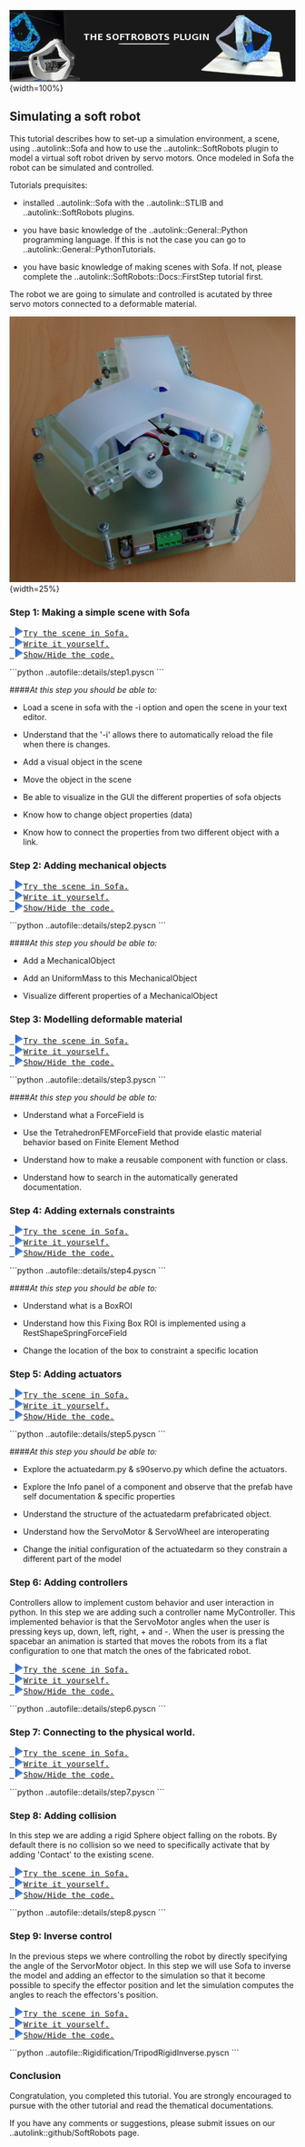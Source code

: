 ![](../../images/pluginimage.png){width=100%}

<script language="javascript">
function toggle(target) {
    d = document.getElementById(target);
    if(d.className === "show")
        d.className = "hide"
    else 
        d.className = "show"
    return false;
}
</script>


## Simulating a soft robot
This tutorial describes how to set-up a simulation environment, a scene, using ..autolink::Sofa and how to use the
..autolink::SoftRobots plugin to model a virtual soft robot driven by servo motors. Once modeled in Sofa the robot can be simulated and controlled.

Tutorials prequisites:

- installed ..autolink::Sofa with the ..autolink::STLIB and
..autolink::SoftRobots plugins.

- you have basic knowledge of the ..autolink::General::Python programming language. If this is not the case you can go to ..autolink::General::PythonTutorials.

- you have basic knowledge of making scenes with Sofa. If not, please complete the ..autolink::SoftRobots::Docs::FirstStep tutorial first.


The robot we are going to simulate and controlled is acutated by three servo motors connected to a deformable material. 

![](images/tripodPhoto.jpg){width=25%}


### Step 1: Making a simple scene with Sofa

<pre>
<a href="details/step1.pyscn"> <img src="../../images/icons/play.png" width="16px"/>Try the scene in Sofa.</a>
<a href="myproject/tripod.pyscn"> <img src="../../images/icons/play.png" width="16px"/>Write it yourself.</a>
<a href="javascript:void" onclick="toggle('step1code');"> <img src="../../images/icons/play.png" width="16px"/>Show/Hide the code.</a>
</pre>
<div id='step1code' class='hide'>
```python
..autofile::details/step1.pyscn
```
</div>
</div>

####<i>At this step you should be able to:</i>

- Load a scene in sofa with the -i option and open the scene in your text editor.

- Understand that the '-i' allows there to automatically reload the file when there is changes.

- Add a visual object in the scene

- Move the object in the scene

- Be able to visualize in the GUI the different properties of sofa objects

- Know how to change object properties (data)

- Know how to connect the properties from two different object with a link. 

### Step 2: Adding mechanical objects

<pre>
<a href="details/step2.pyscn"> <img src="../../images/icons/play.png" width="16px"/>Try the scene in Sofa.</a>
<a href="myproject/tripod.pyscn"> <img src="../../images/icons/play.png" width="16px"/>Write it yourself.</a>
<a href="javascript:void" onclick="toggle('step2code');"> <img src="../../images/icons/play.png" width="16px"/>Show/Hide the code.</a>
</pre>
<div id='step2code' class='hide'>
```python
..autofile::details/step2.pyscn
```
</div>
</div>

####<i>At this step you should be able to:</i>

- Add a MechanicalObject

- Add an UniformMass to this MechanicalObject

- Visualize different properties of a MechanicalObject


### Step 3: Modelling deformable material

<pre>
<a href="details/step3.pyscn"> <img src="../../images/icons/play.png" width="16px"/>Try the scene in Sofa.</a>
<a href="myproject/tripod.pyscn"> <img src="../../images/icons/play.png" width="16px"/>Write it yourself.</a>
<a href="javascript:void" onclick="toggle('step3code');"> <img src="../../images/icons/play.png" width="16px"/>Show/Hide the code.</a>
</pre>
<div id='step3code' class='hide'>
```python
..autofile::details/step3.pyscn
```
</div>
</div>

####<i>At this step you should be able to:</i>

- Understand what a ForceField is

- Use the TetrahedronFEMForceField that provide elastic material behavior based on Finite Element Method 

- Understand how to make a reusable component with function or class. 

- Understand how to search in the automatically generated documentation.

### Step 4: Adding externals constraints

<pre>
<a href="details/step4.pyscn"> <img src="../../images/icons/play.png" width="16px"/>Try the scene in Sofa.</a>
<a href="myproject/tripod.pyscn"> <img src="../../images/icons/play.png" width="16px"/>Write it yourself.</a>
<a href="javascript:void" onclick="toggle('step4code');"> <img src="../../images/icons/play.png" width="16px"/>Show/Hide the code.</a>
</pre>
<div id='step4code' class='hide'>
```python
..autofile::details/step4.pyscn
```
</div>
</div>

####<i>At this step you should be able to:</i>

- Understand what is a BoxROI 

- Understand how this Fixing Box ROI is implemented using a RestShapeSpringForceField

- Change the location of the box to constraint a specific location

### Step 5: Adding actuators

<pre>
<a href="details/step5.pyscn"> <img src="../../images/icons/play.png" width="16px"/>Try the scene in Sofa.</a>
<a href="myproject/tripod.pyscn"> <img src="../../images/icons/play.png" width="16px"/>Write it yourself.</a>
<a href="javascript:void" onclick="toggle('step5code');"> <img src="../../images/icons/play.png" width="16px"/>Show/Hide the code.</a>
</pre>
<div id='step5code' class='hide'>
```python
..autofile::details/step5.pyscn
```
</div>
</div>

####<i>At this step you should be able to:</i>

- Explore the actuatedarm.py & s90servo.py which define the actuators. 

- Explore the Info panel of a component and observe that the prefab have self documentation & specific properties

- Understand the structure of the actuatedarm prefabricated object.

- Understand how the ServoMotor & ServoWheel are interoperating

- Change the initial configuration of the actuatedarm so they constrain a different part of the model 


### Step 6: Adding controllers

Controllers allow to implement custom behavior and user interaction in python. In this step we are adding such a controller 
name MyController. This implemented behavior is that the ServoMotor angles when the user is pressing keys up, down, left, right, + and -.  When the user is pressing the spacebar an animation is started that moves the robots from its a flat configuration to one that match the ones of the fabricated robot. 

<pre>
<a href="details/step6.pyscn"> <img src="../../images/icons/play.png" width="16px"/>Try the scene in Sofa.</a>
<a href="myproject/tripod.pyscn"> <img src="../../images/icons/play.png" width="16px"/>Write it yourself.</a>
<a href="javascript:void" onclick="toggle('step6code');"> <img src="../../images/icons/play.png" width="16px"/>Show/Hide the code.</a>
</pre>
<div id='step6code' class='hide'>
```python
..autofile::details/step6.pyscn
```
</div>
</div>

### Step 7: Connecting to the  physical world. 

<pre>
<a href="details/step7.pyscn"> <img src="../../images/icons/play.png" width="16px"/>Try the scene in Sofa.</a>
<a href="myproject/tripod.pyscn"> <img src="../../images/icons/play.png" width="16px"/>Write it yourself.</a>
<a href="javascript:void" onclick="toggle('step7code');"> <img src="../../images/icons/play.png" width="16px"/>Show/Hide the code.</a>
</pre>
<div id='step6code' class='hide'>
```python
..autofile::details/step7.pyscn
```
</div>
</div>


### Step 8: Adding collision
In this step we are adding a rigid Sphere object falling on the robots. By default there is no collision so we need to specifically activate that by adding 'Contact' to the existing scene. 

<pre>
<a href="details/step8.pyscn"> <img src="../../images/icons/play.png" width="16px"/>Try the scene in Sofa.</a>
<a href="myproject/tripod.pyscn"> <img src="../../images/icons/play.png" width="16px"/>Write it yourself.</a>
<a href="javascript:void" onclick="toggle('step8code');"> <img src="../../images/icons/play.png" width="16px"/>Show/Hide the code.</a>
</pre>
<div id='step8code' class='hide'>
```python
..autofile::details/step8.pyscn
```
</div>
</div>


### Step 9: Inverse control
In the previous steps we where controlling  the robot by directly specifying the angle of the ServorMotor object. In this step we will use Sofa to inverse the model and adding an effector to the simulation so that it become possible to specify the effector position and let the simulation computes the angles to reach the effectors's position. 

<pre>
<a href="Rigidification/TripodRigidInverse.pyscn"> <img src="../../images/icons/play.png" width="16px"/>Try the scene in Sofa.</a>
<a href="myproject/tripod.pyscn"> <img src="../../images/icons/play.png" width="16px"/>Write it yourself.</a>
<a href="javascript:void" onclick="toggle('step9code');"> <img src="../../images/icons/play.png" width="16px"/>Show/Hide the code.</a>
</pre>
<div id='step9code' class='hide'>
```python
..autofile::Rigidification/TripodRigidInverse.pyscn
```
</div>
</div>



### Conclusion
Congratulation, you completed this tutorial. You are strongly encouraged to pursue with the other tutorial and
read the thematical documentations.

If you have any comments or suggestions, please submit issues on our ..autolink::github/SoftRobots page.
